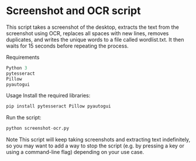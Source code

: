 # Screenshot and OCR script
This script takes a screenshot of the desktop, extracts the text from the screenshot using OCR, replaces all spaces with new lines, removes duplicates, and writes the unique words to a file called wordlist.txt. It then waits for 15 seconds before repeating the process.

Requirements
```python
Python 3
pytesseract
Pillow
pyautogui
```
Usage
Install the required libraries:
```python
pip install pytesseract Pillow pyautogui
```
Run the script:
```python
python screenshot-ocr.py
```
Note
This script will keep taking screenshots and extracting text indefinitely, so you may want to add a way to stop the script (e.g. by pressing a key or using a command-line flag) depending on your use case.
